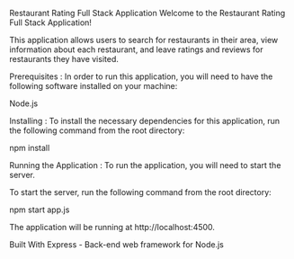 Restaurant Rating Full Stack Application
Welcome to the Restaurant Rating Full Stack Application!

This application allows users to search for restaurants in their area, view information about each restaurant, and leave ratings and reviews for restaurants they have visited.

Prerequisites :
In order to run this application, you will need to have the following software installed on your machine:

Node.js

Installing :
To install the necessary dependencies for this application, run the following command from the root directory:

npm install

Running the Application :
To run the application, you will need to start the server.

To start the server, run the following command from the root directory:

npm start app.js

The application will be running at http://localhost:4500.

Built With
Express - Back-end web framework for Node.js
